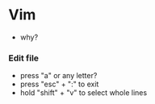 # Vim
- why? 

### Edit file
- press "a" or any letter? 
- press "esc" + ":" to exit
- hold "shift" + "v" to select whole lines